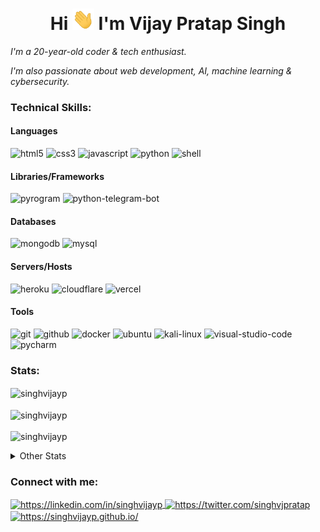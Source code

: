 <h1 align="center">
    Hi
    <img src="https://raw.githubusercontent.com/ABSphreak/ABSphreak/master/gifs/Hi.gif" width="35">
    I'm Vijay Pratap Singh
</h1>

*I'm a 20-year-old coder & tech enthusiast.*

*I'm also passionate about web development, AI, machine learning & cybersecurity.*

### Technical Skills:
#### Languages
<p>
    <img src="https://img.shields.io/badge/HTML5-000?style=for-the-badge&logo=html5&logoColor=E34F26" alt="html5" />
    <img src="https://img.shields.io/badge/CSS3-000?style=for-the-badge&logo=css3&logoColor=1572B6" alt="css3" />
    <img src="https://img.shields.io/badge/JavaScript-000?style=for-the-badge&logo=javascript&logoColor=F7DF1E" alt="javascript" />
    <img src="https://img.shields.io/badge/Python-000?style=for-the-badge&logo=python&logoColor=ffde57" alt="python" />
    <img src="https://img.shields.io/badge/Shell_Script-000?style=for-the-badge&logo=gnu-bash&logoColor=white" alt="shell" />
</p>

#### Libraries/Frameworks
<p>
    <img src="https://img.shields.io/badge/Pyrogram-black?style=for-the-badge&logo=fireship&logoColor=orange" alt="pyrogram" />
    <img src="https://img.shields.io/badge/Python_telegram_bot-black?style=for-the-badge&logo=probot&logoColor=blue" alt="python-telegram-bot" />
</p>

#### Databases
<p>
    <img src="https://img.shields.io/badge/MongoDB-black?style=for-the-badge&logo=mongodb&logoColor=4DB33D" alt="mongodb" />
    <img src="https://img.shields.io/badge/MySQL-000000?style=for-the-badge&logo=mysql&logoColor=white" alt="mysql" />
</p>

#### Servers/Hosts
<p>
    <img src="https://img.shields.io/badge/heroku-100000?style=for-the-badge&logo=heroku&logoColor=blueviolet" alt="heroku" />
    <img src="https://img.shields.io/badge/Cloudflare-000?style=for-the-badge&logo=cloudflare&logoColor=faae40" alt="cloudflare" />
    <img src="https://img.shields.io/badge/Vercel-black?style=for-the-badge&logo=vercel&logoColor=white" alt="vercel" />
</p>

#### Tools
<p>
    <img src="https://img.shields.io/badge/Git-000?style=for-the-badge&logo=git&logoColor=f44d27" alt="git" />
    <img src="https://img.shields.io/badge/GitHub-000?style=for-the-badge&logo=github&logoColor=ffffff" alt="github" />
    <img src="https://img.shields.io/badge/docker-%23000.svg?style=for-the-badge&logo=docker&logoColor=0db7ed" alt="docker" />
    <img src="https://img.shields.io/badge/Ubuntu-000?style=for-the-badge&logo=ubuntu&logoColor=E95420" alt="ubuntu" />
    <img src="https://img.shields.io/badge/Kali%20Linux-black?style=for-the-badge&logo=kali-linux" alt="kali-linux" />
    <img src="https://img.shields.io/badge/VS%20Code-000?style=for-the-badge&logo=visual-studio-code&logoColor=0078d7" alt="visual-studio-code" />
    <img src="https://img.shields.io/badge/Pycharm-black?style=for-the-badge&logo=pycharm&logoColor=green" alt="pycharm" />
</p>

### Stats: 
 <p> 
     <img align="center" src="https://github-readme-stats.vercel.app/api?username=singhvijayp&show_icons=true&theme=vision-friendly-dark" alt="singhvijayp" height="139" /> </br> </br>
     <img align="center" src="https://github-readme-stats.vercel.app/api/top-langs/?username=singhvijayp&layout=compact&theme=vision-friendly-dark" alt="singhvijayp" height="139" /> </br> </br>
     <img aligh="center" src="https://streak-stats.demolab.com/?user=singhvijayp&theme=vision-friendly-dark" alt="singhvijayp" height="139" />
 </p>

 <details> 
   <summary>Other Stats</summary> 
   <br/> 
 <p align="left"> <a href="https://github.com/singhvijayp"><img src="https://github-profile-trophy.vercel.app/?username=singhvijayp&theme=juicyfresh" alt="stats" /></a> </p> 
 </details>
 
### Connect with me:

<p align="left">
    <a href="https://linkedin.com/in/singhvijayp">
        <img align="center" src="https://img.shields.io/badge/LinkedIn-000?style=for-the-badge&logo=linkedin&logoColor=0077B5" alt="https://linkedin.com/in/singhvijayp" />
    </a>
    <a href="https://twitter.com/singhvjpratap">
        <img align="center" src="https://img.shields.io/badge/Twitter-000?style=for-the-badge&logo=twitter&logoColor=1DA1F2" alt="https://twitter.com/singhvjpratap" />
    </a>
    <a href="https://singhvijayp.github.io/">
        <img align="center" src="https://img.shields.io/badge/Portfolio-000?style=for-the-badge&logo=ionic&logoColor=18A303" alt="https://singhvijayp.github.io/" />
    </a>
</p>
